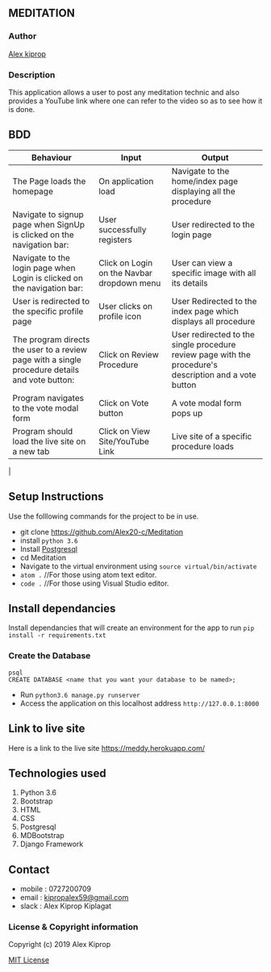 ## MEDITATION

### Author

[Alex kiprop](https://github.com/Alex20-c)

### Description

This application allows a user to post any meditation technic and also provides a YouTube link where one can refer to the video so as to see how it is done.

## BDD
| Behaviour                                                                   | Input                                        | Output                                                              |
|-----------------------------------------------------------------------------|----------------------------------------------|---------------------------------------------------------------------|
|  The Page loads the homepage                                                |  On application load                         |  Navigate to the home/index page displaying all the procedure        |
|  Navigate to signup page when SignUp is clicked on the navigation bar:      |  User successfully registers                 |  User redirected to the login page                                  |
|  Navigate to the login page when Login is clicked on the navigation bar:    |  Click on Login on the Navbar dropdown menu  |  User can view a specific image with all its details                |
|  User is redirected to the specific profile page                            |  User clicks on profile icon                 |  User Redirected to the index page which displays all procedure      |
|  The program directs the user to a review page with a single procedure details and vote button:     |  Click on Review Procedure  |  User redirected to the single procedure review page with the procedure's description and a vote button|
|  Program navigates to the vote modal form                                   |  Click on Vote button                        |  A vote modal form pops up                                          |
|  Program should load the live site on a new tab                             |  Click on View Site/YouTube Link           |  Live site of a specific procedure loads                           |
|


## Setup Instructions

Use the folllowing commands for the project to be in use.
* git clone https://github.com/Alex20-c/Meditation
* install `python 3.6`
* Install [Postgresql](https://www.postgresql.org/download/)
* cd Meditation
* Navigate to the virtual environment using `source virtual/bin/activate`
* `atom .`  //For those using atom text editor.
* `code .`  //For those using Visual Studio editor.


## Install dependancies

Install dependancies that will create an environment for the app to run `pip install -r requirements.txt`

### Create the Database
```
psql
CREATE DATABASE <name that you want your database to be named>;
```
- Run `python3.6 manage.py runserver`
- Access the application on this localhost address `http://127.0.0.1:8000`

## Link to live site

Here is a link to the live site https://meddy.herokuapp.com/

## Technologies used

1. Python 3.6 
2. Bootstrap
3. HTML
4. CSS
5. Postgresql
6. MDBootstrap
7. Django Framework

## Contact
- mobile : 0727200709
- email : kipropalex59@gmail.com
- slack : Alex Kiprop Kiplagat

### License  & Copyright information
Copyright (c) 2019 Alex Kiprop

[MIT License](./LICENSE)